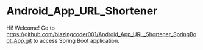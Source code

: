 # Android_App_URL_Shortener
Hi! Welcome!
Go to https://github.com/blazingcoder001/Android_App_URL_Shortener_SpringBoot_App.git to access Spring Boot application.
